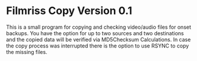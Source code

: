 # Filmriss Copy Version 0.1

This is a small program for copying and checking video/audio files for onset backups. You have the option for up to two sources and two destinations and the copied data will be verified via MD5Checksum Calculations. In case the copy process was interrupted there is the option to use RSYNC to copy the missing files.
